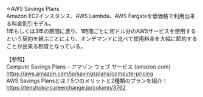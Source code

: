 ⚪︎AWS Savings Plans</br>
Amazon EC2インスタンス、AWS Lambda、AWS Fargateを低価格で利用出来る料金割引モデル。 </br>
1年もしくは3年の期間に渡り、1時間ごとに何ドル分のAWSサービスを使用するという契約を結ぶことにより、オンデマンドに比べて使用料金を大幅に節約することが出来る制度となっている。</br>

【参照】</br>
Compute Savings Plans – アマゾン ウェブ サービス (amazon.com)</br>
https://aws.amazon.com/jp/savingsplans/compute-pricing</br>
AWS Savings Plansとは？5つのメリットと2種類のプランを紹介！</br>
https://tenshoku-careerchange.jp/column/3762</br>
</br></br>
